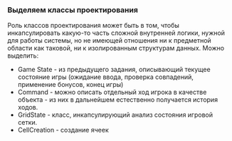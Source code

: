 ### Выделяем классы проектирования

Роль классов проектирования может быть в том, чтобы инкапсулировать какую-то часть сложной внутренней логики,
нужной для работы системы, но не имеющей отношения ни к предметной области как таковой, ни к изолированным 
структурам данных. Можно выделить:
- Game State - из предыдущего задания, описывающий текущее состояние игры
  (ожидание ввода, проверка совпадений, применение бонусов, конец игры)
- Command - можно описать отдельный ход игрока в качестве объекта - из них в дальнейшем естественно получается история ходов.
- GridState - класс, инкапсулирующий анализ состояния игровой сетки.
- CellCreation - создание ячеек
